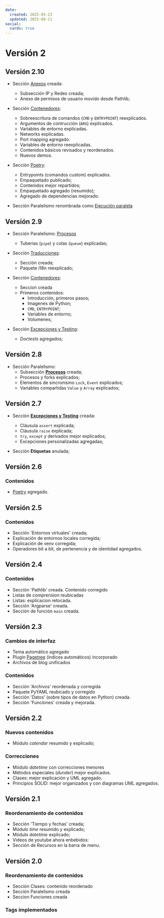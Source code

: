 ```yaml
---
date:
  created: 2025-05-23
  updated: 2025-08-11
social:
  cards: true
---
```



# Versión 2


## Versión 2.10


- Sección [Anexos](../../anexos/index.md) creada:
    - Subsección IP y Redes creada;
    - Anexo de permisos de usuario movido desde Pathlib;

- Sección [Contenedores](../../contenedores/index.md):
    - Sobreescritura de comandos (`CMD` y `ENTRYPOINT`) reexplicados.
    - Argumentos de contrucción (`ARG`) explicados.
    - Variables de entorno explicadas.
    - Networks explicadas.
    - Port mapping agregado.
    - Variables de entorno reexplicadas.
    - Contenidos básicos revisados y reordenados.
    - Nuevos demos.

- Sección [Poetry](../../entornos/poetry/index.md):
    - Entrypoints (comandos custom) explicados.
    - Empaquetado publicado;
    - Contenidos mejor repartidos;
    - Empaquetado agregado (resumido);
    - Agregado de dependencias mejorado.
    
- Sección Paralelismo renombrada como [Ejecución paralela](../../paralelismo/index.md)
<!-- mas -->

## Versión 2.9

- Sección Paralelismo: 
    [Procesos](../../paralelismo/procesos/index.md)
    - Tuberias (`pipe`) y colas (`queue`) explicadas;

- Sección [Traducciones](../../index.md):
    - Sección creada;
    - Paquete i18n reexplicado;

- Sección [Contenedores](../../contenedores/index.md):
    - Seccion creada
    - Primeros contenidos:
      - Introducción, primeros pasos;
      - Imagenes de Python;
      - `CMD`, `ENTRYPOINT`;
      - Variables de entorno;
      - Volumenes;

- Sección [Excepciones y Testing](../../tests/index.md):
    - *Doctests* agregados;


## Versión 2.8

- Sección Paralelismo: 
    - Subsección **[Procesos](../../paralelismo/procesos/index.md)** creada;
    - Procesos y forks explicados;
    - Elementos de sincronismo  `Lock`, `Event` explicados;
    - Variables compartidas `Value` y `Array` explicados;



## Versión 2.7

- Sección **[Excepciones y Testing](../../tests/index.md)** creada:
  
    - Cláusula `assert` explicada;
    - Cláusula `raise` explicada;
    - `try`, `except` y derivados mejor explicados;
    - Excepciones personalizadas agregadas;

- Sección **Etiquetas** anulada;



## Versión 2.6

### Contenidos

- [Poetry](../../entornos/poetry/index.md) agregado.


## Versión 2.5


### Contenidos

- Sección 'Entornos virtuales' creada;
- Explicación de entornos locales corregida;
- Explicación de venv corregida;
- Operadores bit a bit, de pertenencia y de identidad agregados.


## Versión 2.4

### Contenidos

- Sección 'Pathlib' creada. Contenido corregido
- Listas de comprension reubicadas
- Listas: explicacion retocada.
- Sección 'Argparse' creada.
- Sección de función `main` creada.

## Versión 2.3

### Cambios de interfaz

- Tema automático agregado
- Plugin [Pagetree](https://tombreit.github.io/mkdocs-pagetree-plugin/) (índices automáticos) incorporado 
- Archivos de blog unificados

### Contenidos

- Sección 'Archivos' reordenada y corregida
- Paquete PyYAML reubicado y corregido
- Sección 'Datos' (sobre tipos de datos en Python) creada.
- Sección 'Funciones' creada y mejorada.


## Versión 2.2


### Nuevos contenidos

- Módulo *calendar* resumido y explicado;


### Correcciones

- Módulo *datetime* con correcciones menores
- Métodos especiales (*dunder*) mejor explicados.
- Clases: mejor explicación y UML agregado.
- Principios SOLID: mejor organizados y con diagramas UML agregados.



## Versión 2.1

### Reordenamiento de contenidos
- Sección 'Tiempo y fechas' creada;
- Módulo *time* resumido y explicado;
- Módulo *datetime* explicado;
- Videos de youtube ahora enbebidos:
- Sección de Recursos en la barra de menu.


## Versión 2.0

### Reordenamiento de contenidos
- Sección Clases: contenido reordenado
- Sección Paralelismo creada
- Seccion Funciones creada

### Tags implementados